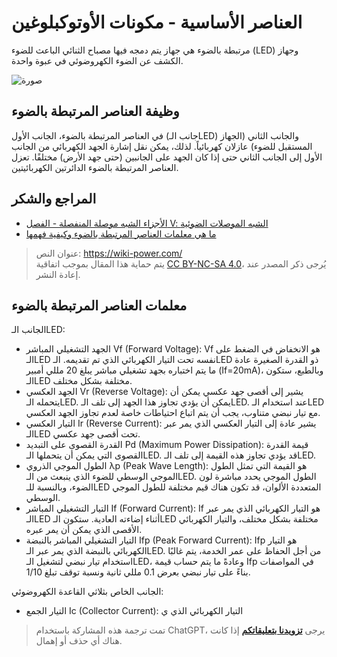 # العناصر الأساسية - مكونات الأوتوكبلوغين

مرتبطة بالضوء هي جهاز يتم دمجه فيها مصباح الثنائي الباعث للضوء (LED) وجهاز الكشف عن الضوء الكهروضوئي في عبوة واحدة.

![صورة](https://img.wiki-power.com/d/wiki-media/img/20210725130317.png)

## وظيفة العناصر المرتبطة بالضوء

في العناصر المرتبطة بالضوء، الجانب الأول (جانب الـLED) والجانب الثاني (الجهاز المستقبل للضوء) عازلان كهربائياً. لذلك، يمكن نقل إشارة الجهد الكهربائي من الجانب الأول إلى الجانب الثاني حتى إذا كان الجهد على الجانبين (حتى جهد الأرض) مختلفًا. تعزل العناصر المرتبطة بالضوء الدائرتين الكهربائيتين.

## المراجع والشكر

- [الأجزاء الشبه موصلة المنفصلة - الفصل Ⅴ: الشبه الموصلات الضوئية](https://toshiba-semicon-storage.com/cn/semiconductor/knowledge/e-learning/discrete.html#Chapter5)
- [ما هي معلمات العناصر المرتبطة بالضوء وكيفية فهمها](https://www.eefocus.com/e/483370)

> عنوان النص: <https://wiki-power.com/>  
> يتم حماية هذا المقال بموجب اتفاقية [CC BY-NC-SA 4.0](https://creativecommons.org/licenses/by/4.0/deed.zh)، يُرجى ذكر المصدر عند إعادة النشر.

## معلمات العناصر المرتبطة بالضوء

الجانب الـLED:

- الجهد التشغيلي المباشر Vf (Forward Voltage): Vf هو الانخفاض في الضغط على الـLED نفسه تحت التيار الكهربائي الذي تم تقديمه. الـLED ذو القدرة الصغيرة عادة ما يتم اختباره بجهد تشغيلي مباشر يبلغ 20 مللي أمبير (If=20mA)، وبالطبع، ستكون الـLED مختلفة بشكل مختلف.
- الجهد العكسي Vr (Reverse Voltage): يشير إلى أقصى جهد عكسي يمكن أن يتحمله الـLED. يمكن أن يؤدي تجاوز هذا الجهد إلى تلف الـLED. عند استخدام الـLED مع تيار نبضي متناوب، يجب أن يتم اتباع احتياطات خاصة لعدم تجاوز الجهد العكسي.
- التيار العكسي Ir (Reverse Current): يشير عادة إلى التيار العكسي الذي يمر عبر الـLED تحت أقصى جهد عكسي.
- القدرة القصوى على التبديد Pd (Maximum Power Dissipation): قيمة القدرة القصوى التي يمكن أن يتحملها الـLED. قد يؤدي تجاوز هذه القيمة إلى تلف الـLED.
- الطول الموجي الذروي λp (Peak Wave Length): هو القيمة التي تمثل الطول الموجي الوسطي للضوء الذي ينبعث من الـLED. الطول الموجي يحدد مباشرة لون الضوء، وبالنسبة للـLED المتعددة الألوان، قد تكون هناك قيم مختلفة للطول الموجي الوسطي.
- التيار التشغيلي المباشر If (Forward Current): If هو التيار الكهربائي الذي يمر عبر الـLED أثناء إضاءته العادية. ستكون الـLED مختلفة بشكل مختلف، والتيار الكهربائي الأقصى الذي يمكن أن يمر عبره.
- التيار التشغيلي المباشر بالنبضة Ifp (Peak Forward Current): Ifp هو التيار الكهربائي بالنبضة الذي يمر عبر الـLED. من أجل الحفاظ على عمر الخدمة، يتم غالبًا استخدام تيار نبضي لتشغيل الـLED، وعادةً ما يتم حساب قيمة Ifp في المواصفات بناءً على تيار نبضي بعرض 0.1 مللي ثانية ونسبة توقف تبلغ 1/10.

الجانب الخاص بثلاثي القاعدة الكهروضوئي:

- التيار الجمع Ic (Collector Current): التيار الكهربائي الذي ي

> تمت ترجمة هذه المشاركة باستخدام ChatGPT، يرجى [**تزويدنا بتعليقاتكم**](https://github.com/linyuxuanlin/Wiki_MkDocs/issues/new) إذا كانت هناك أي حذف أو إهمال.